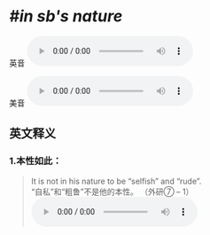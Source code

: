 # ***\#in sb's nature*** 
英音
<audio src="./media/in sb’s nature1_AAC.aac" controls="controls"></audio>

美音
<audio src="./media/in sb’s nature2_AAC.aac" controls="controls"></audio>



  

英文释义
---
### 1.**本性如此：**  

 > It is not in his nature to be “selfish” and “rude”.  
 > “自私”和“粗鲁”不是他的本性。  （外研⑦ – 1）  
<audio src="./media/nature-4.aac" controls="controls"></audio>


